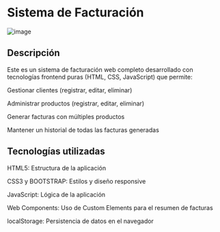 <h1>Sistema de Facturación</h1>

![image](https://github.com/user-attachments/assets/2db4aa0a-010b-4dc5-b99d-c6129c5428c1)

## Descripción

Este es un sistema de facturación web completo desarrollado con tecnologías frontend puras (HTML, CSS, JavaScript) que permite:

Gestionar clientes (registrar, editar, eliminar)

Administrar productos (registrar, editar, eliminar)

Generar facturas con múltiples productos

Mantener un historial de todas las facturas generadas


## Tecnologías utilizadas

HTML5: Estructura de la aplicación

CSS3 y BOOTSTRAP: Estilos y diseño responsive

JavaScript: Lógica de la aplicación

Web Components: Uso de Custom Elements para el resumen de facturas

localStorage: Persistencia de datos en el navegador 
